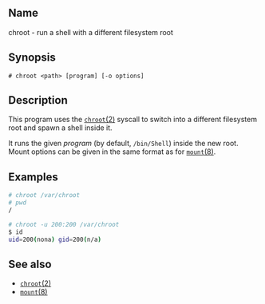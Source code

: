 ## Name

chroot - run a shell with a different filesystem root

## Synopsis

```**sh
# chroot <path> [program] [-o options]
```

## Description

This program uses the [`chroot`(2)](../man2/chroot.md) syscall to switch into a
different filesystem root and spawn a shell inside it.

It runs the given *program* (by default, `/bin/Shell`) inside the new root.
Mount options can be given in the same format as for [`mount`(8)](mount.md).

## Examples

```sh
# chroot /var/chroot
# pwd
/
```

```sh
# chroot -u 200:200 /var/chroot
$ id
uid=200(nona) gid=200(n/a)
```

## See also

* [`chroot`(2)](../man2/chroot.md)
* [`mount`(8)](mount.md)
